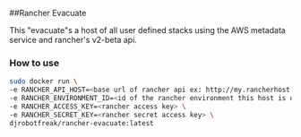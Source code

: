 ##Rancher Evacuate

This "evacuate"s a host of all user defined stacks using the AWS metadata service and rancher's v2-beta api.

### How to use
```sh
sudo docker run \
-e RANCHER_API_HOST=<base url of rancher api ex: http://my.rancherhost.com:8080> \
-e RANCHER_ENVIRONMENT_ID=<id of the rancher environment this host is owned by. ex: 1h9> \
-e RANCHER_ACCESS_KEY=<rancher access key> \
-e RANCHER_SECRET_KEY=<rancher secret access key> \
djrobotfreak/rancher-evacuate:latest
```